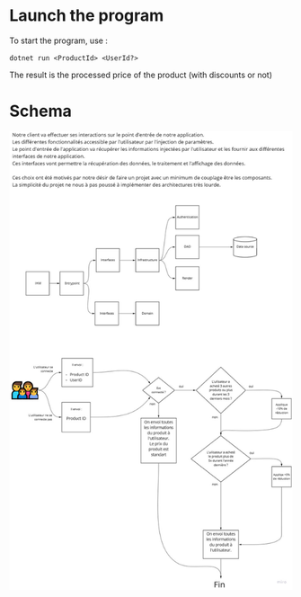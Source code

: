 # Launch the program

To start the program, use :
```
dotnet run <ProductId> <UserId?>
```

The result is the processed price of the product (with discounts or not)

# Schema

![schema](images/schema.jpg)

